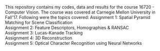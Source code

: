 This repository contains my codes, data and results for the course 16720 - Computer Vision. The course was covered at Carnegie Mellon University in Fall'17. Following were the topics covered:
Assignment 1: Spatial Pyramid Matching for Scene Classification   
Assignment 2: Feature Descriptors, Homographies & RANSAC  
Assignment 3: Lucas-Kanade Tracking     
Assignment 4: 3D Reconstruction     
Assignment 5: Optical Character Recognition using Neural Networks

